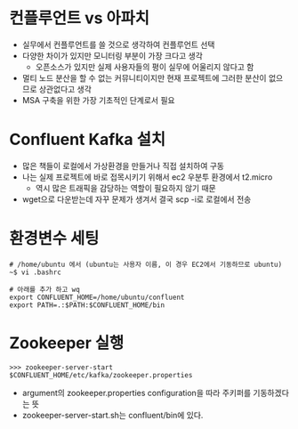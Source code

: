 # 컨플루언트 vs 아파치
- 실무에서 컨플루언트를 쓸 것으로 생각하여 컨플루언트 선택
- 다양한 차이가 있지만 모니터링 부분이 가장 크다고 생각
  - 오픈소스가 있지만 실제 사용자들의 평이 실무에 어울리지 않다고 함
- 멀티 노드 분산을 할 수 없는 커뮤니티이지만 현재 프로젝트에 그러한 분산이 없으므로 상관없다고 생각
- MSA 구축을 위한 가장 기초적인 단계로서 필요

# Confluent Kafka 설치
- 많은 책들이 로컬에서 가상환경을 만들거나 직접 설치하여 구동
- 나는 실제 프로젝트에 바로 접목시키기 위해서 ec2 우분투 환경에서 t2.micro
  - 역시 많은 트래픽을 감당하는 역할이 필요하지 않기 때문
- wget으로 다운받는데 자꾸 문제가 생겨서 결국 scp -i로 로컬에서 전송

# 환경변수 세팅
~~~
# /home/ubuntu 에서 (ubuntu는 사용자 이름, 이 경우 EC2에서 기동하므로 ubuntu)
~$ vi .bashrc

# 아래를 추가 하고 wq
export CONFLUENT_HOME=/home/ubuntu/confluent
export PATH=.:$PATH:$CONFLUENT_HOME/bin
~~~

# Zookeeper 실행
~~~
>>> zookeeper-server-start $CONFLUENT_HOME/etc/kafka/zookeeper.properties
~~~
- argument의 zookeeper.properties configuration을 따라 주키퍼를 기동하겠다는 뜻
- zookeeper-server-start.sh는 confluent/bin에 있다.
